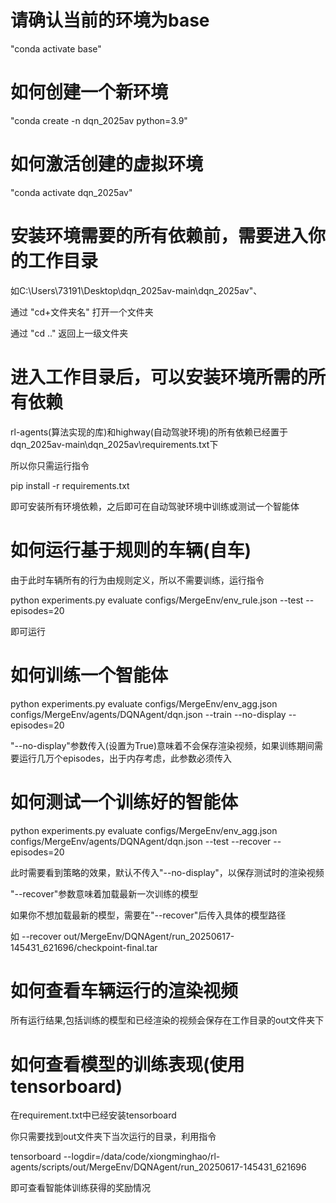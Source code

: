 # 请确认当前的环境为base
"conda activate base"
# 如何创建一个新环境
"conda create -n dqn_2025av python=3.9"
# 如何激活创建的虚拟环境
"conda activate dqn_2025av"
# 安装环境需要的所有依赖前，需要进入你的工作目录
如C:\Users\73191\Desktop\dqn_2025av-main\dqn_2025av"、

通过 "cd+文件夹名" 打开一个文件夹

通过 "cd .." 返回上一级文件夹
# 进入工作目录后，可以安装环境所需的所有依赖
rl-agents(算法实现的库)和highway(自动驾驶环境)的所有依赖已经置于
dqn_2025av-main\dqn_2025av\requirements.txt下

所以你只需运行指令

pip install -r requirements.txt

即可安装所有环境依赖，之后即可在自动驾驶环境中训练或测试一个智能体
# 如何运行基于规则的车辆(自车)
由于此时车辆所有的行为由规则定义，所以不需要训练，运行指令

python experiments.py evaluate configs/MergeEnv/env_rule.json --test --episodes=20

即可运行
# 如何训练一个智能体
python experiments.py evaluate configs/MergeEnv/env_agg.json configs/MergeEnv/agents/DQNAgent/dqn.json --train --no-display --episodes=20

"--no-display"参数传入(设置为True)意味着不会保存渲染视频，如果训练期间需要运行几万个episodes，出于内存考虑，此参数必须传入
# 如何测试一个训练好的智能体 
python experiments.py evaluate configs/MergeEnv/env_agg.json configs/MergeEnv/agents/DQNAgent/dqn.json --test --recover --episodes=20

此时需要看到策略的效果，默认不传入"--no-display"，以保存测试时的渲染视频

"--recover"参数意味着加载最新一次训练的模型

如果你不想加载最新的模型，需要在"--recover"后传入具体的模型路径

如 --recover out/MergeEnv/DQNAgent/run_20250617-145431_621696/checkpoint-final.tar
# 如何查看车辆运行的渲染视频
所有运行结果,包括训练的模型和已经渲染的视频会保存在工作目录的out文件夹下
# 如何查看模型的训练表现(使用tensorboard)
在requirement.txt中已经安装tensorboard

你只需要找到out文件夹下当次运行的目录，利用指令

tensorboard --logdir=/data/code/xiongminghao/rl-agents/scripts/out/MergeEnv/DQNAgent/run_20250617-145431_621696

即可查看智能体训练获得的奖励情况



